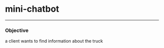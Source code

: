 # mini-chatbot
-------------------------


### Objective 

a client wants to find information about the truck 


### 